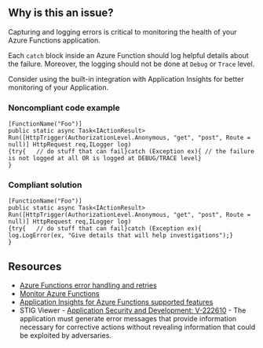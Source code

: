 ## Why is this an issue?

Capturing and logging errors is critical to monitoring the health of your Azure Functions application.

Each `catch` block inside an Azure Function should log helpful details about the failure. Moreover, the logging should not be done at
`Debug` or `Trace` level.

Consider using the built-in integration with Application Insights for better monitoring of your Application.

### Noncompliant code example

    [FunctionName("Foo")]
    public static async Task<IActionResult> Run([HttpTrigger(AuthorizationLevel.Anonymous, "get", "post", Route = null)] HttpRequest req,ILogger log)
    {try{	// do stuff that can fail}catch (Exception ex){	// the failure is not logged at all OR is logged at DEBUG/TRACE level}
    }

### Compliant solution

    [FunctionName("Foo")]
    public static async Task<IActionResult> Run([HttpTrigger(AuthorizationLevel.Anonymous, "get", "post", Route = null)] HttpRequest req,ILogger log)
    {try{	// do stuff that can fail}catch (Exception ex){	log.LogError(ex, "Give details that will help investigations");}
    }

## Resources

- [Azure Functions error handling and
  retries](https://docs.microsoft.com/en-us/azure/azure-functions/functions-bindings-error-pages?tabs=csharp)
- [Monitor Azure Functions](https://docs.microsoft.com/en-us/azure/azure-functions/functions-monitoring)
- [Application Insights for Azure Functions
  supported features](https://docs.microsoft.com/en-us/azure/azure-monitor/app/azure-functions-supported-features)
- STIG Viewer - [Application Security and
  Development: V-222610](https://stigviewer.com/stig/application_security_and_development/2023-06-08/finding/V-222610) - The application must generate error messages that provide information necessary for corrective actions without revealing
  information that could be exploited by adversaries.